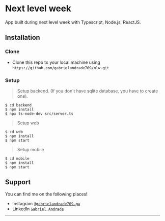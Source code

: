 # Next level week

App built during next level week with Typescript, Node.js, ReactJS.
## Installation

### Clone

- Clone this repo to your local machine using `https://github.com/gabrielandrade709/nlw.git`

### Setup

> Setup backend.
(If you don't have sqlite database, you have to create one).

```shell
$ cd backend
$ npm install
$ npx ts-node-dev src/server.ts
```

> Setup web

```shell
$ cd web
$ npm install
$ npm start
```

> Setup mobile

```shell
$ cd mobile
$ npm install
$ npm start
```

## Support

You can find me on the following places!

- Instagram <a href="https://www.instagram.com/gabrielandrade709.ga/?hl=pt-br" target="_blank">`@gabrielandrade709.ga`</a>
- LinkedIn <a href="https://www.linkedin.com/in/gabriel-andrade-911918184/" target="_blank">`Gabriel Andrade`</a>

---
